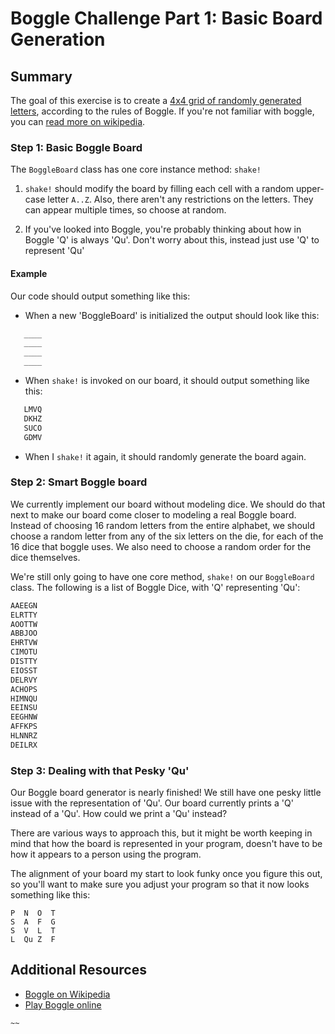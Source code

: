 # Boggle Challenge Part 1: Basic Board Generation

## Summary

The goal of this exercise is to create a [4x4 grid of randomly generated letters](https://s-media-cache-ak0.pinimg.com/originals/f0/92/03/f09203920ca7db9c7f3e9247308a8482.jpg), according to the rules of Boggle. If you're not familiar with boggle, you can [read more on wikipedia](http://en.wikipedia.org/wiki/Boggle).


### Step 1: Basic Boggle Board


The `BoggleBoard` class has one core instance method: `shake!`

1. `shake!` should modify the board by filling each cell with a random upper-case letter `A..Z`. Also, there aren't any restrictions on the letters. They can appear multiple times, so choose at random.

2. If you've looked into Boggle, you're probably thinking about how in Boggle 'Q' is always 'Qu'. Don't worry about this, instead just use 'Q' to represent 'Qu'

#### Example

Our code should output something like this:

* When a new 'BoggleBoard' is initialized the output should look like this:

```python
   ____
   ____
   ____
   ____
```

* When `shake!` is invoked on our board, it should output something like this:

```python
   LMVQ
   DKHZ
   SUCO
   GDMV
```

* When I `shake!` it again, it should randomly generate the board again.

### Step 2: Smart Boggle board

We currently implement our board without modeling dice. We should do that next to make our board come closer to modeling a real Boggle board. Instead of choosing 16 random letters from the entire alphabet, we should choose a random letter from any of the six letters on the die, for each of the 16 dice that boggle uses. We also need to choose a random order for the dice themselves. 


We're still only going to have one core method, `shake!` on our `BoggleBoard` class. The following is a list of Boggle Dice, with 'Q' representing 'Qu':

```python
AAEEGN
ELRTTY
AOOTTW
ABBJOO
EHRTVW
CIMOTU
DISTTY
EIOSST
DELRVY
ACHOPS
HIMNQU
EEINSU
EEGHNW
AFFKPS
HLNNRZ
DEILRX
```

### Step 3: Dealing with that Pesky 'Qu'

Our Boggle board generator is nearly finished! We still have one pesky little issue with the representation of 'Qu'. Our board currently prints a 'Q' instead of a 'Qu'. How could we print a 'Qu' instead?

There are various ways to approach this, but it might be worth keeping in mind that how the board is represented in your program, doesn't have to be how it appears to a person using the program.

The alignment of your board my start to look funky once you figure this out, so you'll want to make sure you adjust your program so that it now looks something like this:

```text
P  N  O  T
S  A  F  G
S  V  L  T
L  Qu Z  F
```

## Additional Resources
* [Boggle on Wikipedia](http://en.wikipedia.org/wiki/Boggle)
* [Play Boggle online](http://www.wordplays.com/boggle)

```~~```
